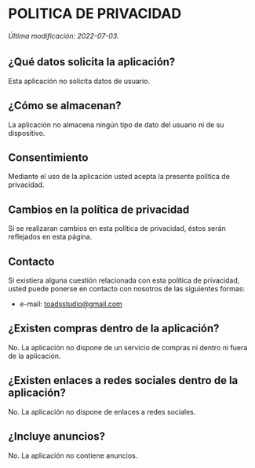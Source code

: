 # POLITICA DE PRIVACIDAD

###### Última modificación: 2022-07-03.

## ¿Qué datos solicita la aplicación?
Esta aplicación no solicita datos de usuario.

## ¿Cómo se almacenan?
La aplicación no almacena ningún tipo de dato del usuario ni de su dispositivo.

## Consentimiento
Mediante el uso de la aplicación usted acepta la presente política de privacidad.

## Cambios en la política de privacidad
Si se realizaran cambios en esta política de privacidad, éstos serán reflejados en esta página.

## Contacto
Si existiera alguna cuestión relacionada con esta política de privacidad, usted puede ponerse en contacto con nosotros de las siguientes formas:

- e-mail: toadsstudio@gmail.com

## ¿Existen compras dentro de la aplicación?
No. La aplicación no dispone de un servicio de compras ni dentro ni fuera de la aplicación.

## ¿Existen enlaces a redes sociales dentro de la aplicación?
No. La aplicación no dispone de enlaces a redes sociales.

## ¿Incluye anuncios?
No. La aplicación no contiene anuncios.
